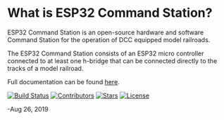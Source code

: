 # What is ESP32 Command Station?
ESP32 Command Station is an open-source hardware and software Command Station for the operation of DCC equipped model railroads.

The ESP32 Command Station consists of an ESP32 micro controller connected to at least one h-bridge that can be connected directly to the tracks of a model railroad.

Full documentation can be found [here](https://atanisoft.github.io/ESP32CommandStation/).

[![Build Status](https://github.com/atanisoft/ESP32CommandStation/workflows/Test%20Build/badge.svg)](https://github.com/atanisoft/ESP32CommandStation/actions)
[![Contributors](https://img.shields.io/github/contributors/atanisoft/ESP32CommandStation.svg)](https://github.com/atanisoft/ESP32CommandStation/graphs/contributors)
[![Stars](https://img.shields.io/github/stars/atanisoft/ESP32CommandStation.svg)](https://github.com/atanisoft/ESP32CommandStation/stargazers)
[![License](https://img.shields.io/github/license/atanisoft/ESP32CommandStation.svg)](https://github.com/atanisoft/ESP32CommandStation/blob/master/LICENSE)

-Aug 26, 2019
